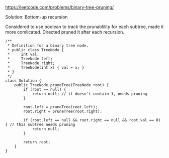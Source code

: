 https://leetcode.com/problems/binary-tree-pruning/

Solution: Bottom-up recursion

Considered to use boolean to track the prunablility for each subtree, made it more comlicated. Directed pruned it after each recursion.

```
/**
 * Definition for a binary tree node.
 * public class TreeNode {
 *     int val;
 *     TreeNode left;
 *     TreeNode right;
 *     TreeNode(int x) { val = x; }
 * }
 */
class Solution {
    public TreeNode pruneTree(TreeNode root) {
        if (root == null) {
            return null; // it doesn't contain 1, needs pruning
        }
        
        root.left = pruneTree(root.left);
        root.right = pruneTree(root.right);
        
        if (root.left == null && root.right == null && root.val == 0) { // this subtree needs pruning
            return null;
        } 
        
        return root;
    }   
}
```

